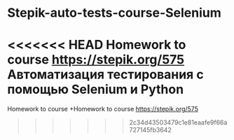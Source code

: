 # Stepik-auto-tests-course-Selenium
<<<<<<< HEAD
Homework to course https://stepik.org/575
Автоматизация тестирования с помощью Selenium и Python
=======
Homework to course
+Homework to course https://stepik.org/575
>>>>>>> 2c34d43503479c1e81eaafe9f66a727145fb3642
